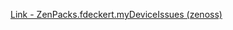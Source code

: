 [Link - ZenPacks.fdeckert.myDeviceIssues (zenoss)](https://github.com/zenoss/ZenPacks.fdeckert.myDeviceIssues)

